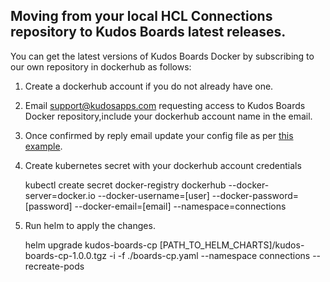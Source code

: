 ## Moving from your local HCL Connections repository to Kudos Boards latest releases.

You can get the latest versions of Kudos Boards Docker by subscribing to our own repository in dockerhub as follows:

1. Create a dockerhub account if you do not already have one.
1. Email support@kudosapps.com requesting access to Kudos Boards Docker repository,include your dockerhub account name in the email.
1. Once confirmed by reply email update your config file as per [this example](/assets/config/kubernetes/boards-cp-dockerhub.yaml).
1. Create kubernetes secret with your dockerhub account credentials

    kubectl create secret docker-registry dockerhub --docker-server=docker.io --docker-username=[user] --docker-password=[password] --docker-email=[email] --namespace=connections

1. Run helm to apply the changes.

    helm upgrade kudos-boards-cp [PATH_TO_HELM_CHARTS]/kudos-boards-cp-1.0.0.tgz -i -f ./boards-cp.yaml --namespace connections --recreate-pods

